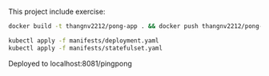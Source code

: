 This project include exercise:

```bash
docker build -t thangnv2212/pong-app . && docker push thangnv2212/pong-app

kubectl apply -f manifests/deployment.yaml
kubectl apply -f manifests/statefulset.yaml
```

Deployed to localhost:8081/pingpong
